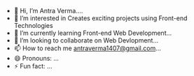 - 👋 Hi, I’m Antra Verma.... 
- 👀 I’m interested in Creates exciting projects using Front-end Technologies
- 🌱 I’m currently learning Front-end Web Development...
- 💞️ I’m looking to collaborate on  Web Devlopment...
- 📫 How to reach me antraverma1407@gmail.com...
- 😄 Pronouns: ...
- ⚡ Fun fact: ...

<!---
antraverma-14/antraverma-14 is a ✨ special ✨ repository because its `README.md` (this file) appears on your GitHub profile.
You can click the Preview link to take a look at your changes.
--->
